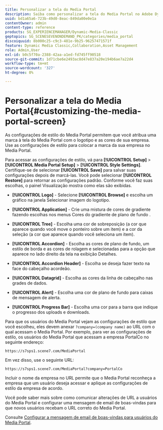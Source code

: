 ```yaml
---
title: Personalizar a tela do Media Portal
description: Saiba como personalizar a tela do Media Portal no Adobe Dynamic Media Classic.
uuid: bd1a65a6-723b-49d0-8eac-849da00e0e1a
contentOwner: admin
content-type: reference
products: SG_EXPERIENCEMANAGER/Dynamic-Media-Classic
geptopics: SG_SCENESEVENONDEMAND_PK/categories/media_portal
discoiquuid: 8b000c25-c9c3-481e-9b25-96257471571f
feature: Dynamic Media Classic,Collaboration,Asset Management
role: Admin,User
exl-id: b0c5f70a-2388-42aa-a1ed-fd745ff90518
source-git-commit: 1d71cbe6e2493ac8d47e837a20e194b6ae7a22d4
workflow-type: tm+mt
source-wordcount: '327'
ht-degree: 0%

---
```


# Personalizar a tela do Media Portal{#customizing-the-media-portal-screen}

As configurações de estilo do Media Portal permitem que você atribua uma marca à tela do Media Portal com o logotipo e as cores de sua empresa. Use as configurações de estilo para colocar a marca da sua empresa no Media Portal.

Para acessar as configurações de estilo, vá para **[!UICONTROL Setup]** > **[!UICONTROL Media Portal Setup]** > **[!UICONTROL Style Settings]**. Certifique-se de selecionar **[!UICONTROL Save]** para salvar suas configurações depois de marcá-las. Você pode selecionar **[!UICONTROL Restore]** para retornar as configurações padrão. Conforme você faz suas escolhas, o painel Visualização mostra como elas são exibidas.

* **[!UICONTROL Logo]** - Selecione  **[!UICONTROL Browse]** e escolha um gráfico na janela Selecionar imagem do logotipo.

* **[!UICONTROL Application]** - Crie uma mistura de cores de gradiente fazendo escolhas nos menus Cores do gradiente de plano de fundo .

* **[!UICONTROL Tree]** - Escolha uma cor de sobreposição (a cor que aparece quando você move o ponteiro sobre um item) e a cor da seleção (a cor que aparece quando você seleciona um item).

* **[!UICONTROL Accordion]** - Escolha as cores de plano de fundo, um estilo de borda e as cores de rolagem e selecionadas para a opção que aparece no lado direito da tela na exibição Detalhes.

* **[!UICONTROL Accordion Header]** - Escolha se deseja fazer texto na face do cabeçalho acordeão.

* **[!UICONTROL Datagrid]** - Escolha as cores da linha de cabeçalho nas grades de dados.

* **[!UICONTROL Alert]** - Escolha uma cor de plano de fundo para caixas de mensagem de alerta.

* **[!UICONTROL Progress Bar]** - Escolha uma cor para a barra que indique o progresso dos uploads e downloads.

Para que os usuários do Media Portal vejam as configurações de estilo que você escolheu, eles devem anexar `?company=(company name)` ao URL com o qual acessam o Media Portal. Por exemplo, para ver as configurações de estilo, os usuários do Media Portal que acessam a empresa PortalCo no seguinte endereço:

`https://s7sps1.scene7.com/MediaPortal`

Em vez disso, use o seguinte URL:

`https://s7sps1.scene7.com/MediaPortal?company=PortalCo`

Incluir o nome da empresa no URL permite que o Media Portal reconheça a empresa que um usuário deseja acessar e aplique as configurações de estilo da empresa de acordo.

Você pode saber mais sobre como comunicar alterações de URL a usuários do Media Portal e configurar uma mensagem de email de boas-vindas para que novos usuários recebam o URL correto do Media Portal.

Consulte [Configurar a mensagem de email de boas-vindas para usuários do Media Portal](adding-media-portal-users.md#setting_up_the_welcome_e_mail_message_for_media_portal_users).
